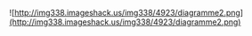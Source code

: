 ![http://img338.imageshack.us/img338/4923/diagramme2.png](http://img338.imageshack.us/img338/4923/diagramme2.png)